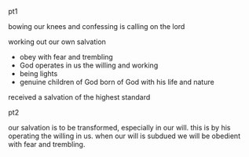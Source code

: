 pt1

bowing our knees and confessing is calling on the lord

working out our own salvation
- obey with fear and trembling
- God operates in us the willing and working
- being lights
- genuine children of God born of God with his life and nature

received a salvation of the highest standard

pt2

our salvation is to be transformed, especially in our will. this is by his operating the willing in us. when our will is subdued we will be obedient with fear and trembling.
